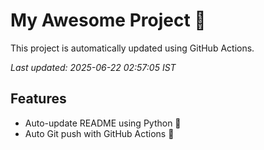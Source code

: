 # My Awesome Project 🚀

This project is automatically updated using GitHub Actions.

_Last updated: 2025-06-22 02:57:05 IST_

## Features
- Auto-update README using Python 🐍
- Auto Git push with GitHub Actions 🤖
